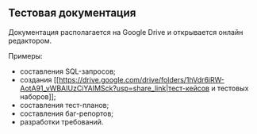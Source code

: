 Тестовая документация
---
Документация располагается на Google Drive и открывается онлайн редактором.

Примеры:
- составления SQL-запросов;
- создания [[https://drive.google.com/drive/folders/1hVdr6iRW-AotA91_vWBAIUzCiYAIMSck?usp=share_link|тест-кейсов и тестовых наборов]];
- составления тест-планов;
- составления баг-репортов;
- разработки требований.
